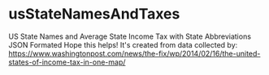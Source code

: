 # usStateNamesAndTaxes
US State Names and Average State Income Tax with State Abbreviations JSON Formated
Hope this helps! It's created from data collected by: https://www.washingtonpost.com/news/the-fix/wp/2014/02/16/the-united-states-of-income-tax-in-one-map/
